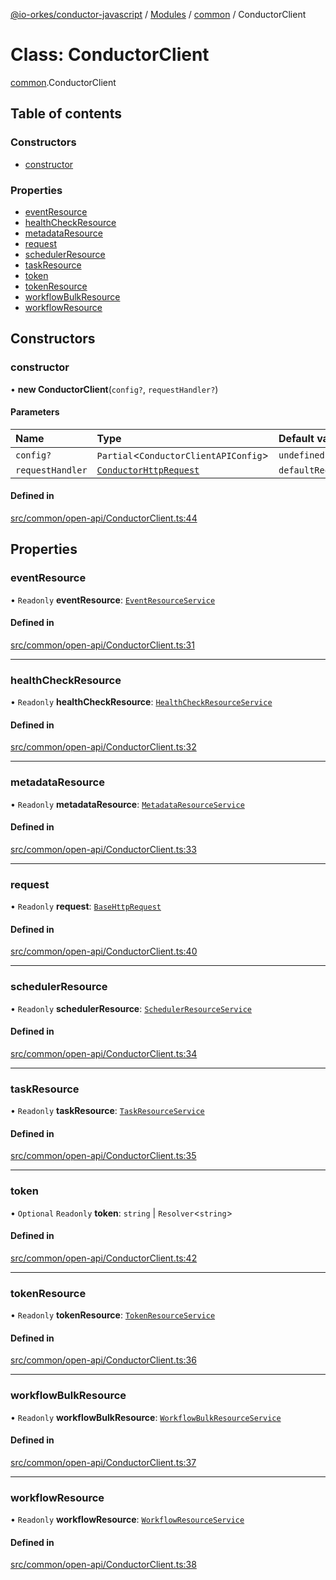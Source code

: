 [@io-orkes/conductor-javascript](../README.md) / [Modules](../modules.md) / [common](../modules/common.md) / ConductorClient

# Class: ConductorClient

[common](../modules/common.md).ConductorClient

## Table of contents

### Constructors

- [constructor](common.ConductorClient.md#constructor)

### Properties

- [eventResource](common.ConductorClient.md#eventresource)
- [healthCheckResource](common.ConductorClient.md#healthcheckresource)
- [metadataResource](common.ConductorClient.md#metadataresource)
- [request](common.ConductorClient.md#request)
- [schedulerResource](common.ConductorClient.md#schedulerresource)
- [taskResource](common.ConductorClient.md#taskresource)
- [token](common.ConductorClient.md#token)
- [tokenResource](common.ConductorClient.md#tokenresource)
- [workflowBulkResource](common.ConductorClient.md#workflowbulkresource)
- [workflowResource](common.ConductorClient.md#workflowresource)

## Constructors

### constructor

• **new ConductorClient**(`config?`, `requestHandler?`)

#### Parameters

| Name | Type | Default value |
| :------ | :------ | :------ |
| `config?` | `Partial`<`ConductorClientAPIConfig`\> | `undefined` |
| `requestHandler` | [`ConductorHttpRequest`](../modules/common.md#conductorhttprequest) | `defaultRequestHandler` |

#### Defined in

[src/common/open-api/ConductorClient.ts:44](https://github.com/conductor-sdk/conductor-javascript/blob/dbd8275/src/common/open-api/ConductorClient.ts#L44)

## Properties

### eventResource

• `Readonly` **eventResource**: [`EventResourceService`](common.EventResourceService.md)

#### Defined in

[src/common/open-api/ConductorClient.ts:31](https://github.com/conductor-sdk/conductor-javascript/blob/dbd8275/src/common/open-api/ConductorClient.ts#L31)

___

### healthCheckResource

• `Readonly` **healthCheckResource**: [`HealthCheckResourceService`](common.HealthCheckResourceService.md)

#### Defined in

[src/common/open-api/ConductorClient.ts:32](https://github.com/conductor-sdk/conductor-javascript/blob/dbd8275/src/common/open-api/ConductorClient.ts#L32)

___

### metadataResource

• `Readonly` **metadataResource**: [`MetadataResourceService`](common.MetadataResourceService.md)

#### Defined in

[src/common/open-api/ConductorClient.ts:33](https://github.com/conductor-sdk/conductor-javascript/blob/dbd8275/src/common/open-api/ConductorClient.ts#L33)

___

### request

• `Readonly` **request**: [`BaseHttpRequest`](common.BaseHttpRequest.md)

#### Defined in

[src/common/open-api/ConductorClient.ts:40](https://github.com/conductor-sdk/conductor-javascript/blob/dbd8275/src/common/open-api/ConductorClient.ts#L40)

___

### schedulerResource

• `Readonly` **schedulerResource**: [`SchedulerResourceService`](common.SchedulerResourceService.md)

#### Defined in

[src/common/open-api/ConductorClient.ts:34](https://github.com/conductor-sdk/conductor-javascript/blob/dbd8275/src/common/open-api/ConductorClient.ts#L34)

___

### taskResource

• `Readonly` **taskResource**: [`TaskResourceService`](common.TaskResourceService.md)

#### Defined in

[src/common/open-api/ConductorClient.ts:35](https://github.com/conductor-sdk/conductor-javascript/blob/dbd8275/src/common/open-api/ConductorClient.ts#L35)

___

### token

• `Optional` `Readonly` **token**: `string` \| `Resolver`<`string`\>

#### Defined in

[src/common/open-api/ConductorClient.ts:42](https://github.com/conductor-sdk/conductor-javascript/blob/dbd8275/src/common/open-api/ConductorClient.ts#L42)

___

### tokenResource

• `Readonly` **tokenResource**: [`TokenResourceService`](common.TokenResourceService.md)

#### Defined in

[src/common/open-api/ConductorClient.ts:36](https://github.com/conductor-sdk/conductor-javascript/blob/dbd8275/src/common/open-api/ConductorClient.ts#L36)

___

### workflowBulkResource

• `Readonly` **workflowBulkResource**: [`WorkflowBulkResourceService`](common.WorkflowBulkResourceService.md)

#### Defined in

[src/common/open-api/ConductorClient.ts:37](https://github.com/conductor-sdk/conductor-javascript/blob/dbd8275/src/common/open-api/ConductorClient.ts#L37)

___

### workflowResource

• `Readonly` **workflowResource**: [`WorkflowResourceService`](common.WorkflowResourceService.md)

#### Defined in

[src/common/open-api/ConductorClient.ts:38](https://github.com/conductor-sdk/conductor-javascript/blob/dbd8275/src/common/open-api/ConductorClient.ts#L38)
